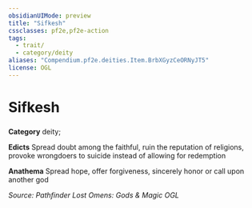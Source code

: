 ```yaml
---
obsidianUIMode: preview
title: "Sifkesh"
cssclasses: pf2e,pf2e-action
tags:
  - trait/
  - category/deity
aliases: "Compendium.pf2e.deities.Item.BrbXGyzCeORNyJT5"
license: OGL
---
```

# Sifkesh

### 

**Category** deity; 




**Edicts** Spread doubt among the faithful, ruin the reputation of religions, provoke wrongdoers to suicide instead of allowing for redemption

**Anathema** Spread hope, offer forgiveness, sincerely honor or call upon another god

*Source: Pathfinder Lost Omens: Gods & Magic*
*OGL*